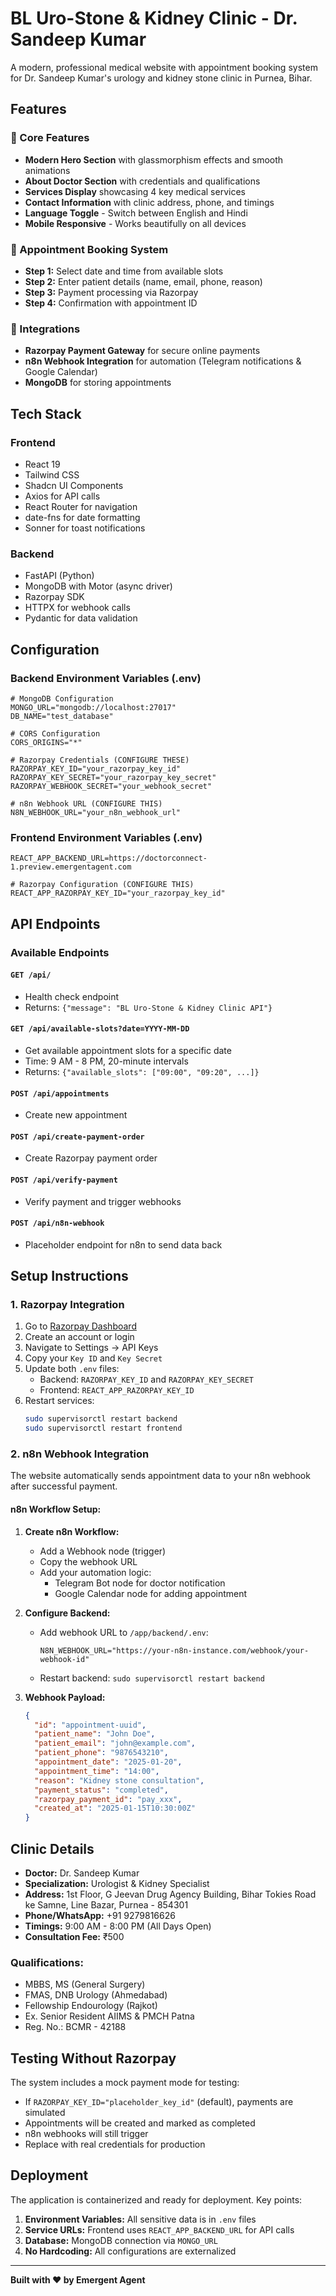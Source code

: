 # BL Uro-Stone & Kidney Clinic - Dr. Sandeep Kumar

A modern, professional medical website with appointment booking system for Dr. Sandeep Kumar's urology and kidney stone clinic in Purnea, Bihar.

## Features

### 🌟 Core Features
- **Modern Hero Section** with glassmorphism effects and smooth animations
- **About Doctor Section** with credentials and qualifications
- **Services Display** showcasing 4 key medical services
- **Contact Information** with clinic address, phone, and timings
- **Language Toggle** - Switch between English and Hindi
- **Mobile Responsive** - Works beautifully on all devices

### 📅 Appointment Booking System
- **Step 1:** Select date and time from available slots
- **Step 2:** Enter patient details (name, email, phone, reason)
- **Step 3:** Payment processing via Razorpay
- **Step 4:** Confirmation with appointment ID

### 🔄 Integrations
- **Razorpay Payment Gateway** for secure online payments
- **n8n Webhook Integration** for automation (Telegram notifications & Google Calendar)
- **MongoDB** for storing appointments

## Tech Stack

### Frontend
- React 19
- Tailwind CSS
- Shadcn UI Components
- Axios for API calls
- React Router for navigation
- date-fns for date formatting
- Sonner for toast notifications

### Backend
- FastAPI (Python)
- MongoDB with Motor (async driver)
- Razorpay SDK
- HTTPX for webhook calls
- Pydantic for data validation

## Configuration

### Backend Environment Variables (.env)

```env
# MongoDB Configuration
MONGO_URL="mongodb://localhost:27017"
DB_NAME="test_database"

# CORS Configuration
CORS_ORIGINS="*"

# Razorpay Credentials (CONFIGURE THESE)
RAZORPAY_KEY_ID="your_razorpay_key_id"
RAZORPAY_KEY_SECRET="your_razorpay_key_secret"
RAZORPAY_WEBHOOK_SECRET="your_webhook_secret"

# n8n Webhook URL (CONFIGURE THIS)
N8N_WEBHOOK_URL="your_n8n_webhook_url"
```

### Frontend Environment Variables (.env)

```env
REACT_APP_BACKEND_URL=https://doctorconnect-1.preview.emergentagent.com

# Razorpay Configuration (CONFIGURE THIS)
REACT_APP_RAZORPAY_KEY_ID="your_razorpay_key_id"
```

## API Endpoints

### Available Endpoints

#### `GET /api/`
- Health check endpoint
- Returns: `{"message": "BL Uro-Stone & Kidney Clinic API"}`

#### `GET /api/available-slots?date=YYYY-MM-DD`
- Get available appointment slots for a specific date
- Time: 9 AM - 8 PM, 20-minute intervals
- Returns: `{"available_slots": ["09:00", "09:20", ...]}`

#### `POST /api/appointments`
- Create new appointment

#### `POST /api/create-payment-order`
- Create Razorpay payment order

#### `POST /api/verify-payment`
- Verify payment and trigger webhooks

#### `POST /api/n8n-webhook`
- Placeholder endpoint for n8n to send data back

## Setup Instructions

### 1. Razorpay Integration

1. Go to [Razorpay Dashboard](https://dashboard.razorpay.com/)
2. Create an account or login
3. Navigate to Settings → API Keys
4. Copy your `Key ID` and `Key Secret`
5. Update both `.env` files:
   - Backend: `RAZORPAY_KEY_ID` and `RAZORPAY_KEY_SECRET`
   - Frontend: `REACT_APP_RAZORPAY_KEY_ID`
6. Restart services:
   ```bash
   sudo supervisorctl restart backend
   sudo supervisorctl restart frontend
   ```

### 2. n8n Webhook Integration

The website automatically sends appointment data to your n8n webhook after successful payment.

#### n8n Workflow Setup:

1. **Create n8n Workflow:**
   - Add a Webhook node (trigger)
   - Copy the webhook URL
   - Add your automation logic:
     - Telegram Bot node for doctor notification
     - Google Calendar node for adding appointment

2. **Configure Backend:**
   - Add webhook URL to `/app/backend/.env`:
     ```env
     N8N_WEBHOOK_URL="https://your-n8n-instance.com/webhook/your-webhook-id"
     ```
   - Restart backend: `sudo supervisorctl restart backend`

3. **Webhook Payload:**
   ```json
   {
     "id": "appointment-uuid",
     "patient_name": "John Doe",
     "patient_email": "john@example.com",
     "patient_phone": "9876543210",
     "appointment_date": "2025-01-20",
     "appointment_time": "14:00",
     "reason": "Kidney stone consultation",
     "payment_status": "completed",
     "razorpay_payment_id": "pay_xxx",
     "created_at": "2025-01-15T10:30:00Z"
   }
   ```

## Clinic Details

- **Doctor:** Dr. Sandeep Kumar
- **Specialization:** Urologist & Kidney Specialist
- **Address:** 1st Floor, G Jeevan Drug Agency Building, Bihar Tokies Road ke Samne, Line Bazar, Purnea - 854301
- **Phone/WhatsApp:** +91 9279816626
- **Timings:** 9:00 AM - 8:00 PM (All Days Open)
- **Consultation Fee:** ₹500

### Qualifications:
- MBBS, MS (General Surgery)
- FMAS, DNB Urology (Ahmedabad)
- Fellowship Endourology (Rajkot)
- Ex. Senior Resident AIIMS & PMCH Patna
- Reg. No.: BCMR - 42188

## Testing Without Razorpay

The system includes a mock payment mode for testing:
- If `RAZORPAY_KEY_ID="placeholder_key_id"` (default), payments are simulated
- Appointments will be created and marked as completed
- n8n webhooks will still trigger
- Replace with real credentials for production

## Deployment

The application is containerized and ready for deployment. Key points:

1. **Environment Variables:** All sensitive data is in `.env` files
2. **Service URLs:** Frontend uses `REACT_APP_BACKEND_URL` for API calls
3. **Database:** MongoDB connection via `MONGO_URL`
4. **No Hardcoding:** All configurations are externalized

---

**Built with ❤️ by Emergent Agent**
